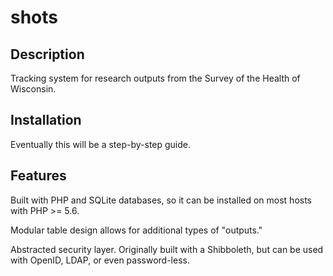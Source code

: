 # shots

## Description

Tracking system for research outputs from the Survey of the Health of Wisconsin.

## Installation

Eventually this will be a step-by-step guide.

## Features

Built with PHP and SQLite databases, so it can be installed on most hosts with PHP >= 5.6.

Modular table design allows for additional types of "outputs."

Abstracted security layer. Originally built with a Shibboleth, but can be used with OpenID, LDAP, or even password-less.


